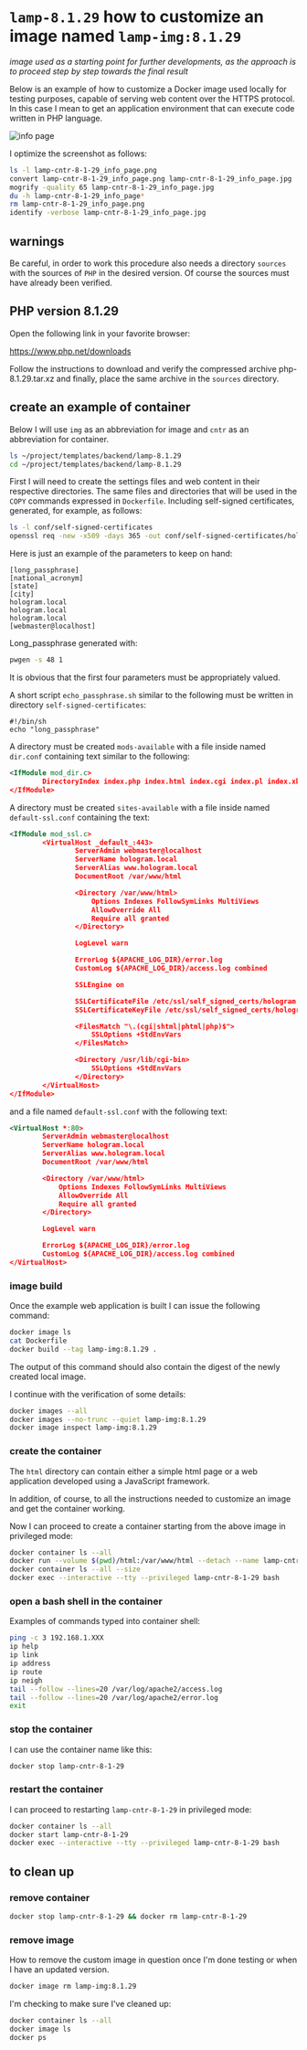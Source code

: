 # `lamp-8.1.29` how to customize an image named `lamp-img:8.1.29`

*image used as a starting point for further developments, as the approach is to proceed step by step towards the final result*

Below is an example of how to customize a Docker image used locally for testing purposes, capable of serving web content over the HTTPS protocol.
In this case I mean to get an application environment that can execute code written in PHP language.

![info page](screenshots/lamp-cntr-8-1-29_info_page.jpg)

I optimize the screenshot as follows:

```bash
ls -l lamp-cntr-8-1-29_info_page.png
convert lamp-cntr-8-1-29_info_page.png lamp-cntr-8-1-29_info_page.jpg
mogrify -quality 65 lamp-cntr-8-1-29_info_page.jpg
du -h lamp-cntr-8-1-29_info_page*
rm lamp-cntr-8-1-29_info_page.png
identify -verbose lamp-cntr-8-1-29_info_page.jpg
```

## warnings

Be careful, in order to work this procedure also needs a directory `sources` with the sources of `PHP` in the desired version. Of course the sources must have already been verified.

## PHP version 8.1.29

Open the following link in your favorite browser:

<https://www.php.net/downloads>

Follow the instructions to download and verify the compressed archive php-8.1.29.tar.xz and finally, place the same archive in the `sources` directory.

## create an example of container

Below I will use `img` as an abbreviation for image and `cntr` as an abbreviation for container.

```bash
ls ~/project/templates/backend/lamp-8.1.29
cd ~/project/templates/backend/lamp-8.1.29
```

First I will need to create the settings files and web content in their respective directories.
The same files and directories that will be used in the `COPY` commands expressed in `Dockerfile`.
Including self-signed certificates, generated, for example, as follows:

```bash
ls -l conf/self-signed-certificates
openssl req -new -x509 -days 365 -out conf/self-signed-certificates/hologram.pem -keyout conf/self-signed-certificates/hologram.key
```

Here is just an example of the parameters to keep on hand:

```text
[long_passphrase]
[national_acronym]
[state]
[city]
hologram.local
hologram.local
hologram.local
[webmaster@localhost]
```

Long_passphrase generated with:

```bash
pwgen -s 48 1
```

It is obvious that the first four parameters must be appropriately valued.

A short script `echo_passphrase.sh` similar to the following must be written in directory `self-signed-certificates`:

```text
#!/bin/sh
echo "long_passphrase"
```

A directory must be created `mods-available` with a file inside named `dir.conf` containing text similar to the following:

```xml
<IfModule mod_dir.c>
        DirectoryIndex index.php index.html index.cgi index.pl index.xhtml index.htm
</IfModule>
```

A directory must be created `sites-available` with a file inside named `default-ssl.conf` containing the text:

```xml
<IfModule mod_ssl.c>
        <VirtualHost _default_:443>
                ServerAdmin webmaster@localhost
                ServerName hologram.local
                ServerAlias www.hologram.local
                DocumentRoot /var/www/html

                <Directory /var/www/html>
                    Options Indexes FollowSymLinks MultiViews
                    AllowOverride All
                    Require all granted
                </Directory>

                LogLevel warn

                ErrorLog ${APACHE_LOG_DIR}/error.log
                CustomLog ${APACHE_LOG_DIR}/access.log combined

                SSLEngine on

                SSLCertificateFile /etc/ssl/self_signed_certs/hologram.pem
                SSLCertificateKeyFile /etc/ssl/self_signed_certs/hologram.key

                <FilesMatch "\.(cgi|shtml|phtml|php)$">
                    SSLOptions +StdEnvVars
                </FilesMatch>

                <Directory /usr/lib/cgi-bin>
                    SSLOptions +StdEnvVars
                </Directory>
        </VirtualHost>
</IfModule>
```

and a file named `default-ssl.conf` with the following text:

```xml
<VirtualHost *:80>
        ServerAdmin webmaster@localhost
        ServerName hologram.local
        ServerAlias www.hologram.local
        DocumentRoot /var/www/html

        <Directory /var/www/html>
            Options Indexes FollowSymLinks MultiViews
            AllowOverride All
            Require all granted
        </Directory>

        LogLevel warn

        ErrorLog ${APACHE_LOG_DIR}/error.log
        CustomLog ${APACHE_LOG_DIR}/access.log combined
</VirtualHost>
```

### image build

Once the example web application is built I can issue the following command:

```bash
docker image ls
cat Dockerfile
docker build --tag lamp-img:8.1.29 .
```

The output of this command should also contain the digest of the newly created local image.

I continue with the verification of some details:

```bash
docker images --all
docker images --no-trunc --quiet lamp-img:8.1.29
docker image inspect lamp-img:8.1.29
```

### create the container

The `html` directory can contain either a simple html page or a web application developed using a JavaScript framework.

In addition, of course, to all the instructions needed to customize an image and get the container working.

Now I can proceed to create a container starting from the above image in privileged mode:

```bash
docker container ls --all
docker run --volume $(pwd)/html:/var/www/html --detach --name lamp-cntr-8-1-29 --publish 8443:443 --pull=never lamp-img:8.1.29
docker container ls --all --size
docker exec --interactive --tty --privileged lamp-cntr-8-1-29 bash
```

### open a bash shell in the container

Examples of commands typed into container shell:

```bash
ping -c 3 192.168.1.XXX
ip help
ip link
ip address
ip route
ip neigh
tail --follow --lines=20 /var/log/apache2/access.log
tail --follow --lines=20 /var/log/apache2/error.log
exit
```

### stop the container

I can use the container name like this:

```bash
docker stop lamp-cntr-8-1-29
```

### restart the container

I can proceed to restarting `lamp-cntr-8-1-29` in privileged mode:

```bash
docker container ls --all
docker start lamp-cntr-8-1-29
docker exec --interactive --tty --privileged lamp-cntr-8-1-29 bash
```

## to clean up

### remove container

```bash
docker stop lamp-cntr-8-1-29 && docker rm lamp-cntr-8-1-29
```

### remove image

How to remove the custom image in question once I'm done testing or when I have an updated version.

```bash
docker image rm lamp-img:8.1.29
```

I'm checking to make sure I've cleaned up:

```bash
docker container ls --all
docker image ls
docker ps
```
